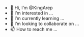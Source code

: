 - 👋 Hi, I’m @KingArep
- 👀 I’m interested in ...
- 🌱 I’m currently learning ...
- 💞️ I’m looking to collaborate on ...
- 📫 How to reach me ...

<!---
KingArep/KingArep is a ✨ special ✨ repository because its `README.md` (this file) appears on your GitHub profile.
You can click the Preview link to take a look at your changes.
--->
